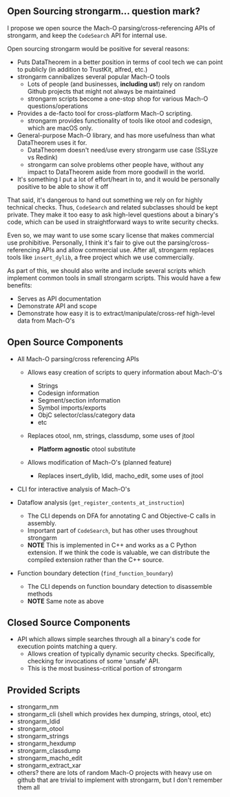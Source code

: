 Open Sourcing strongarm... question mark?
-----------------------------------------

I propose we open source the Mach-O parsing/cross-referencing APIs of strongarm, and keep the `CodeSearch` API for internal use.

Open sourcing strongarm would be positive for several reasons:

* Puts DataTheorem in a better position in terms of cool tech we can point to publicly (in addition to TrustKit, alfred, etc.)
* strongarm cannibalizes several popular Mach-O tools
    * Lots of people (and businesses, **including us!**) rely on random Github projects that might not always be maintained
    * strongarm scripts become a one-stop shop for various Mach-O questions/operations
* Provides a de-facto tool for cross-platform Mach-O scripting.
    * strongarm provides functionality of tools like otool and codesign, which are macOS only.
* General-purpose Mach-O library, and has more usefulness than what DataTheorem uses it for.
    * DataTheorem doesn't need/use every strongarm use case (SSLyze vs Redink)
    * strongarm can solve problems other people have, without any impact to DataTheorem aside from more goodwill in the world.
* It's something I put a lot of effort/heart in to, and it would be personally positive to be able to show it off

That said, it's dangerous to hand out something we rely on for highly technical checks. Thus, `CodeSearch` and related subclasses should be kept private.
They make it too easy to ask high-level questions about a binary's code, which can be used in straightforward ways to write security checks.

Even so, we may want to use some scary license that makes commercial use prohibitive. 
Personally, I think it's fair to give out the parsing/cross-referencing APIs and allow commercial use. 
After all, strongarm replaces tools like `insert_dylib`, a free project which we use commercially.

As part of this, we should also write and include several scripts which implement common tools in small strongarm scripts.
This would have a few benefits:

* Serves as API documentation
* Demonstrate API and scope
* Demonstrate how easy it is to extract/manipulate/cross-ref high-level data from Mach-O's

Open Source Components
---------------

* All Mach-O parsing/cross referencing APIs

    * Allows easy creation of scripts to query information about Mach-O's
        * Strings
        * Codesign information     
        * Segment/section information
        * Symbol imports/exports
        * ObjC selector/class/category data
        * etc
        
    * Replaces otool, nm, strings, classdump, some uses of jtool
        * **Platform agnostic** otool substitute
        
    * Allows modification of Mach-O's (planned feature)
        * Replaces insert_dylib, ldid, macho_edit, some uses of jtool
        
* CLI for interactive analysis of Mach-O's 

* Dataflow analysis (`get_register_contents_at_instruction`)
    * The CLI depends on DFA for annotating C and Objective-C calls in assembly.
    * Important part of `CodeSearch`, but has other uses throughout strongarm
    * **NOTE** This is implemented in C++ and works as a C Python extension. If we think the code is valuable, we can distribute the compiled extension rather than the C++ source.
    
* Function boundary detection (`find_function_boundary`)
    * The CLI depends on function boundary detection to disassemble methods
    * **NOTE** Same note as above

Closed Source Components
---------------

* API which allows simple searches through all a binary's code for execution points matching a query.
    * Allows creation of typically dynamic security checks. Specifically, checking for invocations of some 'unsafe' API.
    * This is the most business-critical portion of strongarm
    
Provided Scripts
---------------

* strongarm_nm
* strongarm_cli (shell which provides hex dumping, strings, otool, etc)
* strongarm_ldid
* strongarm_otool
* strongarm_strings
* strongarm_hexdump
* strongarm_classdump
* strongarm_macho_edit
* strongarm_extract_xar
* others? there are lots of random Mach-O projects with heavy use on github that are trivial to implement with strongarm, but I don't remember them all
